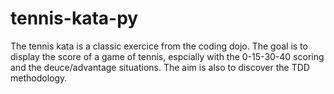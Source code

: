tennis-kata-py
==============

The tennis kata is a  classic exercice from the coding dojo. The goal is to display the score of a game of tennis, espcially with the 0-15-30-40 scoring and the deuce/advantage situations.
The aim is also to discover the TDD methodology.